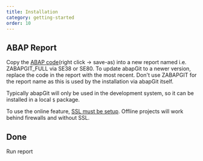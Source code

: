 ```yaml
---
title: Installation
category: getting-started
order: 10
---
```


## ABAP Report ##
Copy the [ABAP code](https://raw.githubusercontent.com/abapGit/build/master/zabapgit.abap)(right click -> save-as) into a new report named i.e. ZABAPGIT_FULL via SE38 or SE80. To update abapGit to a newer version, replace the code in the report with the most recent. Don't use ZABAPGIT for the report name as this is used by the installation via abapGit itself.

Typically abapGit will only be used in the development system, so it can be installed in a local `$` package.

To use the online feature, [SSL must be setup](guide-ssl-setup.html). Offline projects will work behind firewalls and without SSL.

## Done ##
Run report
